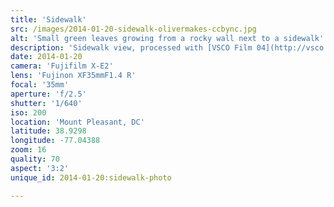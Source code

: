 ```yaml
---
title: 'Sidewalk'
src: /images/2014-01-20-sidewalk-olivermakes-ccbync.jpg
alt: 'Small green leaves growing from a rocky wall next to a sidewalk'
description: 'Sidewalk view, processed with [VSCO Film 04](http://vsco.co/film) (Kodak E200).'
date: 2014-01-20
camera: 'Fujifilm X-E2'
lens: 'Fujinon XF35mmF1.4 R'
focal: '35mm'
aperture: 'f/2.5'
shutter: '1/640'
iso: 200
location: 'Mount Pleasant, DC'
latitude: 38.9298
longitude: -77.04388
zoom: 16
quality: 70
aspect: '3:2'
unique_id: 2014-01-20:sidewalk-photo

---
```

